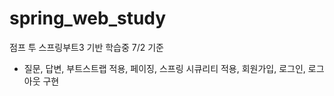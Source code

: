 # spring_web_study

점프 투 스프링부트3 기반 학습중
7/2 기준
- 질문, 답변, 부트스트랩 적용, 페이징, 스프링 시큐리티 적용, 회원가입, 로그인, 로그아웃 구현
